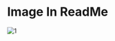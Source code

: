 # Image In ReadMe
![1](https://user-images.githubusercontent.com/44278756/57821158-c6bfd480-778f-11e9-8ac7-b42d31e0d59b.png)
